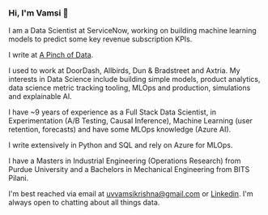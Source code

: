 ### Hi, I'm Vamsi 👋

<!--
**vamsiuppala/vamsiuppala** is a ✨ _special_ ✨ repository because its `README.md` (this file) appears on your GitHub profile.
-->

I am a Data Scientist at ServiceNow, working on building machine learning models to predict some key revenue subscription KPIs. 

I write at [A Pinch of Data](https://vamsiuppala.github.io/about.html).

I used to work at DoorDash, Allbirds, Dun & Bradstreet and Axtria. My interests in Data Science include building simple models, product analytics, data science metric tracking tooling, MLOps and production, simulations and explainable AI.

I have ~9 years of experience as a Full Stack Data Scientist, in Experimentation (A/B Testing, Causal Inference), Machine Learning (user retention, forecasts) and have some MLOps knowledge (Azure AI).

I write extensively in Python and SQL and rely on Azure for MLOps.

I have a Masters in Industrial Engineering (Operations Research) from Purdue University and a Bachelors in Mechanical Engineering from BITS Pilani.

I'm best reached via email at uvvamsikrishna@gmail.com or [Linkedin](https://www.linkedin.com/in/vamsiuppala/). I'm always open to chatting about all things data.
